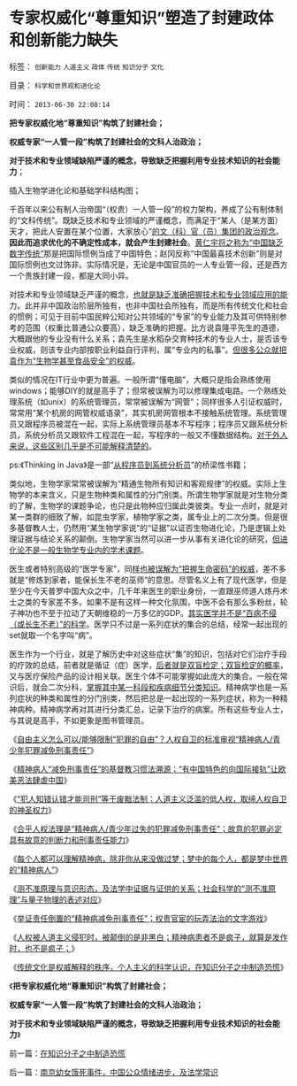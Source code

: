 # 专家权威化“尊重知识”塑造了封建政体和创新能力缺失

标签： `创新能力` `人道主义` `政体` `传统` `知识分子` `文化` 

目录： `科学和世界观和进化论`

时间： `2013-06-30 22:08:14`

**把专家权威化地“尊重知识”构筑了封建社会；**

**权威专家“一人管一段”构筑了封建社会的文科人治政治；**

**对于技术和专业领域缺陷严谨的概念，导致缺乏把握利用专业技术知识的社会能力**；

插入生物学进化论和基础学科结构图；[](http://photo.blog.sina.com.cn/showpic.html#blogid=5563a64d0102ec66&url=http://s1.sinaimg.cn/orignal/5563a64dge05fb1138320)

千百年以来公有制人治帝国“（权贵）一人管一段”的权力架构，养成了公有制体制的“文科传统”。既缺乏技术和专业领域的严谨概念，而满足于“某人（是某方面）天才，把此人安置在某个位置，大家放心”[的文（科）官（员）集团的政治观念](../../../2009/3/19/皇权政治的文官集团之等级制度和腐败的关系.md)。**因此而追求优化的不确定性成本，就会产生封建社会**。[黄仁宇将之称为“中国缺乏数字传统”](../../../2009/3/23/黄仁宇的失误：宋明清帝国不是因为缺乏技术而选道德.md)那是把国际惯例当成了中国特色；赵冈反称“中国最喜技术创新”则是对国际惯例也文过饰非。实际情况是，无论是中国官员的一人专业管一段，还是西方一个贵族封建一段，都是大同小异。

对技术和专业领域缺乏严谨的概念，[也就是缺乏准确把握技术和专业领域应用的能](../../../2009/3/23/宋明清皇权官僚等级制度对民营工商技术积极因素抵制.md)力。此并非中国政治阶层所独有，也非中国社会所独有，而是所有传统文化和社会的惯例；可见于目前中国民粹公知对公共领域的“专家”的专业能力及其可供特别参考的范围（权重比普通公众要高），缺乏准确的把握。比方说袁隆平先生的道德，大概跟他的专业没有什么关系；袁先生是水稻杂交育种技术的专业人士，是否该专业权威，则该专业内部按职业利益自行评判，属“专业内的私事”。[但很多公众就把袁作为“生物学甚至食品安全”的权威](../../../2010/3/5/权威同样有胡说八道的平等权力.md)。

类似的情况在IT行业中更为普遍。一般所谓“懂电脑”，大概只是指会熟练使用windows；能够DIY的就是高手了；但常被误解为可以修理集成电路。一个熟练处理系统（如unix）的系统管理员，常常被误解为“网管”；同样很多人引证权威时，常常用“某个机房的网管权威语录”，其实机房网管根本不接触系统管理。系统管理员又跟程序员被混在一起，实际上系统管理员基本不写程序；程序员又跟系统分析员，系统分析员又跟软件工程混在一起，写程序的一般又不懂数据结构。[对于外人来说，这些区别几乎是不可能解释清楚的](../../../2012/3/12/印度教的真理牌巨型机中的黑客帝国.md)。

ps:《Thinking in Java》是一部“[从程序员到系统分析员](../../../2012/2/25/《ThinkInJava》中的社会学和经济学分析.md)”的桥梁性书籍；

类似地，生物学家常常被误解为“精通生物所有知识和客观规律”的权威。实际上生物学的本来含义，只是生物种类和属性的分门别类。所谓生物学家就是对生物分类的了解，生物学的课题争论，也只是此物种应归属此类彼类。专业一点时，就是对某一类群的细致了解，如昆虫学家，植物学家之类，属专业上的二次分类。但是很多基督教人士，仍然用“某生物学家说”的“证据”以证否生物进化论，乃是逻辑上处理证据与结论关系的颠倒。生物学家当然可以进一步从事有关进化论的研究，[但进化论不是一般生物学专业内的学术课题](../../../2011/9/16/进化论就是生物学和社会学；基督教与马克思主义的分歧.md)。

医生或者特别高级的“医学专家”，同[样也被误解为“把握生命密码”的权威](../../../2010/7/12/医改方案不应由医生制定；医改不是医疗专业.md)，差不多就是“修炼到家者，能保长生不老的巫师”的意思。尽管名义上有了现代医学，但是至少在今天普罗中国大众之中，几千年来医生的职业身份，一直跟巫师道人炼丹术士之类的专家差不多。如果不是有这样一种文化氛围，中医不会有那么多粉丝，轮子神功也不至于拉动了天朝维稳的一万多亿的GDP。[其实医学并不是“百病不侵（或长生不老）”的科学](../../../2010/7/20/死亡就是生命最伟大的发明.md)。医学只不过是一系列症状的集合的总结，经常一起出现的set就取一个名字叫“病”。

医生作为一个行业，就是了解历史中对这些症状“集”的知识，包括对它们治疗手段的疗效的总结，前者就是循证（症）医学，[后者就是双盲检定；双盲检定的概率](../../../2010/7/12/中医是玄学；双盲统计是医疗保险的依据.md)，又与医疗保险产品的设计相关联。医生个体不可能掌握如此庞大的集合。一般在常识后，就会二次分科，[掌握其中某一科段和疾病细节分类知识](../../../2010/7/20/“市场经济去特权化”即“对公有制去期望化”.md)。精神病学也是一系列症状的种类和属性的分门别类，然后把总是一起出现的一系列症状，称为一种精神病种。精神病学再对其进行分类汇总，记录下治疗的病案。所有这些专业人士，与其说是高手，不如更象是图书管理员。

《[自由主义怎么可以/能够限制“犯罪的自由”？人权自卫的标准审视“精神病人/青少年犯罪减免刑事责任”](../../../2013/6/27/人权自卫标准审视“精神病人／青少年犯罪减免刑事责任”西方陋习；.md)》

《[精神病人“减免刑事责任”的基督教习惯法溯源；“有中国特色的向国际接轨”让欧美恶法肆虐中国](../../../2013/6/27/精神病人减免刑事责任的基督教习惯法在中国成为陋习.md)》

《[“犯人知错认错才能司刑”等于废黜法制；人道主义泛滥的低人权，取缔人权自卫的神圣权力](../../../2013/6/28/人道主义泛滥的低人权,“犯人知错认错才能司刑”等于废黜法制.md)》

《[合乎人权法理是“精神病人/青少年过失的犯罪减免刑事责任”；故意的犯罪必定具有故意的判断力和刑事责任能力](../../../2013/6/28/国人以讹传讹“精神病人／青少年犯罪减免刑事责任”.md)》

《[每个人都可以理解精神病，除非你从来没做过梦；梦中的每个人，都是梦中世界的“精神病人”](../../../2013/6/28/每个人都可以理解精神病,精神病人犯罪只是普通的犯罪.md)》

《[测不准原理与意识形态，及法学中证据与证供的关系；社会科学的“测不准原理”与量子物理的表述对应](../../../2013/6/29/测不准原理与意识形态，及法学中证据与口供的关系.md)》

《[举证责任倒置的“精神病减免刑事责任”；权贵官宦的玩弄法治的文字游戏](../../../2013/6/29/举证责任倒置的“精神病减免刑事责任”，玩弄法治的文字游戏.md)》

《[人权被人道主义侵犯时，被颠倒的是非黑白；精神病患者不是疯子，就算是发作时，也不是疯子；](../../../2013/6/29/精神病患者不是疯子,被人道主义颠倒的是非黑白.md)》

《[传统文化是权威解释的秩序，个人主义的科学认识，在知识分子之中制造恐慌](../../../2013/6/30/在知识分子之中制造恐慌.md)》

《**把专家权威化地“尊重知识”构筑了封建社会；**

**权威专家“一人管一段”构筑了封建社会的文科人治政治；**

**对于技术和专业领域缺陷严谨的概念，导致缺乏把握利用专业技术知识的社会能力**》



前一篇：[在知识分子之中制造恐慌](../../../2013/6/30/在知识分子之中制造恐慌.md)

后一篇：[南京幼女饿死事件，中国公众情绪进步，及法学常识](../../../2013/7/1/南京幼女饿死事件，中国公众情绪进步，及法学常识.md)